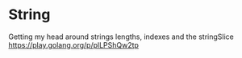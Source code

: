 # String
Getting my head around strings lengths, indexes and the stringSlice
https://play.golang.org/p/plLPShQw2tp